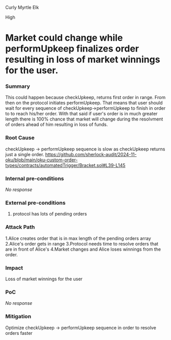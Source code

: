 Curly Myrtle Elk

High

# Market could change while performUpkeep finalizes order resulting in loss of market winnings for the user.

### Summary

This could happen because checkUpkeep, returns first order in range. From then on the protocol initiates performUpkeep.
That means that user should wait for every sequence of checkUpkeep->performUpkeep to finish in order to to reach his/her order. With that said if user's order is in much greater length there is 100% chance that market will change during the resolvment of orders ahead of him resulting in loss of funds.

### Root Cause

checkUpkeep -> performUpkeep sequence is slow as checkUpkeep returns just a single order.
https://github.com/sherlock-audit/2024-11-oku/blob/main/oku-custom-order-types/contracts/automatedTrigger/Bracket.sol#L39-L145

### Internal pre-conditions

_No response_

### External pre-conditions

1. protocol has lots of pending orders

### Attack Path

1.Alice creates order that is in max length of the pending orders array
2.Alice's order gets in range
3.Protocol needs time to resolve orders that are in front of Alice's
4.Market changes and Alice loses winnings from the order.

### Impact

Loss of market winnings for the user

### PoC

_No response_

### Mitigation

Optimize checkUpkeep -> performUpkeep sequence in order to resolve orders faster